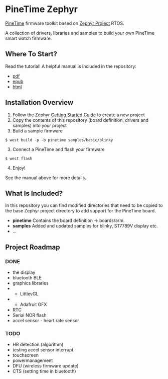# PineTime Zephyr

[PineTime](https://www.pine64.org/pinetime/) firmware toolkit based on [Zephyr Project](https://www.zephyrproject.org/) RTOS.

A collection of drivers, libraries and samples to build your own PineTime smart watch firmware.

## Where To Start?
Read the tutorial! A helpful manual is included in the repository:
 - [pdf](oswatch.pdf)
 - [epub](asmartwatchbasedontheNordicnrf52832microcontroller.epub)
 - [html](manual/_build/html/index.html)

## Installation Overview
1. Follow the Zephyr [Getting Started Guide](https://docs.zephyrproject.org/latest/getting_started/index.html) to create a new project
2. Copy the contents of this repository (board definition, drivers and samples) into your project
2. Build a sample firmware
```
$ west build -p -b pinetime samples/basic/blinky
```
3. Connect a PineTime and flash your firmware
```
$ west flash
```
4. Enjoy!

See the manual above for more details.

## What Is Included?
In this repository you can find modified directories that need to be copied to the base Zephyr project directory to add support for the PineTime board.

* **pinetime** Contains the board definition -> boards/arm.
* **samples** Added and updated samples for blinky, ST7789V display etc.
* ...

## Project Roadmap
### DONE
- the display
- bluetooth BLE
- graphics libraries
- - LittlevGL
- - Adafruit GFX
- RTC
- Serial NOR flash   
- accel sensor
          - heart rate sensor 

### TODO
- HR detection (algorithm)
- testing accel sensor interrupt
- touchscreen
- powermanagement
- DFU (wireless firmware update)
- CTS (setting time in bluetooth) 
